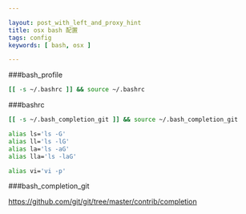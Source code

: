 ```yaml
---

layout: post_with_left_and_proxy_hint
title: osx bash 配置
tags: config
keywords: [ bash, osx ]

---
```

###bash_profile

```sh
[[ -s ~/.bashrc ]] && source ~/.bashrc
```

###bashrc

```sh
[[ -s ~/.bash_completion_git ]] && source ~/.bash_completion_git

alias ls='ls -G'
alias ll='ls -lG'
alias la='ls -aG'
alias lla='ls -laG'

alias vi='vi -p'
```

###bash_completion\_git

https://github.com/git/git/tree/master/contrib/completion
